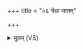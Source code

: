 +++
title = "०६ त्रेधा जातम्"

+++
<details><summary>मूलम् (VS)</summary>

त्रे॒धा जा॒तं जन्म॑ने॒दं हिर॑ण्यम॒ग्नेरेकं॑ प्रि॒यत॑मं बभूव॒ सोम॒स्यैकं॑ हिंसि॒तस्य॒ परा॑पतत्। अ॒पामेकं॑ वे॒धसां॒ रेत॑ आहु॒स्तत्ते॒ हिर॑ण्यं त्रि॒वृद॒स्त्वायु॑षे ॥
</details>